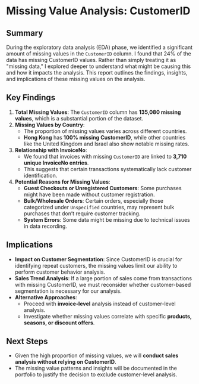 # Missing Value Analysis: CustomerID

## Summary
During the exploratory data analysis (EDA) phase, we identified a significant amount of missing values in the `CustomerID` column. I found that 24% of the data has missing CustomerID values. Rather than simply treating it as "missing data," I explored deeper to understand what might be causing this and how it impacts the analysis. This report outlines the findings, insights, and implications of these missing values on the analysis.

## Key Findings
1. **Total Missing Values**: The `CustomerID` column has **135,080 missing values**, which is a substantial portion of the dataset.
2. **Missing Values by Country**:
   - The proportion of missing values varies across different countries.
   - **Hong Kong** has **100% missing CustomerID**, while other countries like the United Kingdom and Israel also show notable missing rates.
3. **Relationship with InvoiceNo**:
   - We found that invoices with missing `CustomerID` are linked to **3,710 unique InvoiceNo entries**.
   - This suggests that certain transactions systematically lack customer identification.
4. **Potential Reasons for Missing Values**:
   - **Guest Checkouts or Unregistered Customers**: Some purchases might have been made without customer registration.
   - **Bulk/Wholesale Orders**: Certain orders, especially those categorized under `Unspecified` countries, may represent bulk purchases that don’t require customer tracking.
   - **System Errors**: Some data might be missing due to technical issues in data recording.

## Implications
- **Impact on Customer Segmentation**: Since CustomerID is crucial for identifying repeat customers, the missing values limit our ability to perform customer behavior analysis.
- **Sales Trend Analysis**: If a large portion of sales come from transactions with missing CustomerID, we must reconsider whether customer-based segmentation is necessary for our analysis.
- **Alternative Approaches**:
  - Proceed with **invoice-level** analysis instead of customer-level analysis.
  - Investigate whether missing values correlate with specific **products, seasons, or discount offers**.

## Next Steps
- Given the high proportion of missing values, we will **conduct sales analysis without relying on CustomerID**.
- The missing value patterns and insights will be documented in the portfolio to justify the decision to exclude customer-level analysis.


